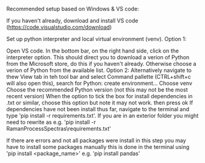 Recommended setup based on Windows & VS code:

If you haven't already, download and install VS code (https://code.visualstudio.com/download)

Set up python interpreter and local virtual environment (venv). Option 1:

Open VS code. In the bottom bar, on the right hand side, click on the interpreter option. This should direct you to download a verion of Python from the Microsoft store, do this if you haven't already. Otherwise choose a verion of Python from the available list. Option 2:
Alternatively navigate to thew View tab in teh tool bar and select Command pallette (CTRL+shift+c will also open this), search for Python: create environment...
Choose venv
Choose the recommended Python version (not this may not be the most recent version)
When the option to tick the box for install dependencies in .txt or similar, choose this option but note it may not work. then press ok
If dependencies have not been install thus far, navigate to the terminal and type 'pip install -r requirements.txt'. If you are in an exterior folder you might need to rewrite as e.g. 'pip install -r RamanProcessSpectras\requirements.txt'

If there are errors and not all packages were install in this step you may have to install some packages manually this is done in the terminal using 'pip install <package_name>' e.g. 'pip install pandas'
